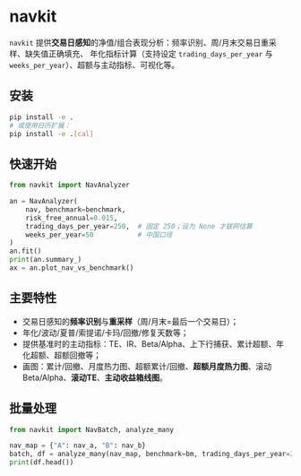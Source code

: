 # navkit

`navkit` 提供**交易日感知**的净值/组合表现分析：频率识别、周/月末交易日重采样、缺失值正确填充、
年化指标计算（支持设定 `trading_days_per_year` 与 `weeks_per_year`）、超额与主动指标、可视化等。

## 安装
```bash
pip install -e .
# 或使用日历扩展：
pip install -e .[cal]
```

## 快速开始
```python
from navkit import NavAnalyzer

an = NavAnalyzer(
    nav, benchmark=benchmark,
    risk_free_annual=0.015,
    trading_days_per_year=250,  # 固定 250；设为 None 才联网估算
    weeks_per_year=50           # 中国口径
)
an.fit()
print(an.summary_)
ax = an.plot_nav_vs_benchmark()
```

## 主要特性
- 交易日感知的**频率识别**与**重采样**（周/月末=最后一个交易日）；
- 年化/波动/夏普/索提诺/卡玛/回撤/修复天数等；
- 提供基准时的主动指标：TE、IR、Beta/Alpha、上下行捕获、累计超额、年化超额、超额回撤等；
- 画图：累计/回撤、月度热力图、超额累计/回撤、**超额月度热力图**、滚动 Beta/Alpha、**滚动TE**、**主动收益箱线图**。

## 批量处理
```python
from navkit import NavBatch, analyze_many

nav_map = {"A": nav_a, "B": nav_b}
batch, df = analyze_many(nav_map, benchmark=bm, trading_days_per_year=250, weeks_per_year=50)
print(df.head())
```

